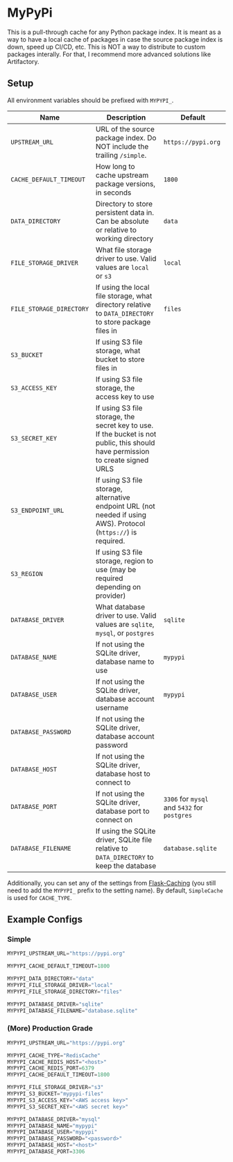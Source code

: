 # MyPyPi

This is a pull-through cache for any Python package index. It is meant as a way
to have a local cache of packages in case the source package index is down, speed
up CI/CD, etc. This is NOT a way to distribute to custom packages interally.
For that, I recommend more advanced solutions like Artifactory.

## Setup

All environment variables should be prefixed with `MYPYPI_`.

| Name                     | Description                                                                                                                     | Default                                      |
| ------------------------ | ------------------------------------------------------------------------------------------------------------------------------- | -------------------------------------------- |
| `UPSTREAM_URL`           | URL of the source package index. Do NOT include the trailing `/simple`.                                                         | `https://pypi.org`                           |
| `CACHE_DEFAULT_TIMEOUT`  | How long to cache upstream package versions, in seconds                                                                         | `1800`                                       |
| `DATA_DIRECTORY`         | Directory to store persistent data in. Can be absolute or relative to working directory                                         | `data`                                       |
| `FILE_STORAGE_DRIVER`    | What file storage driver to use. Valid values are `local` or `s3`                                                               | `local`                                      |
| `FILE_STORAGE_DIRECTORY` | If using the local file storage, what directory relative to `DATA_DIRECTORY` to store package files in                          | `files`                                      |
| `S3_BUCKET`              | If using S3 file storage, what bucket to store files in                                                                         |                                              |
| `S3_ACCESS_KEY`          | If using S3 file storage, the access key to use                                                                                 |                                              |
| `S3_SECRET_KEY`          | If using S3 file storage, the secret key to use. If the bucket is not public, this should have permission to create signed URLS |                                              |
| `S3_ENDPOINT_URL`        | If using S3 file storage, alternative endpoint URL (not needed if using AWS). Protocol (`https://`) is required.                |                                              |
| `S3_REGION`              | If using S3 file storage, region to use (may be required depending on provider)                                                 |                                              |
| `DATABASE_DRIVER`        | What database driver to use. Valid values are `sqlite`, `mysql`, or `postgres`                                                  | `sqlite`                                     |
| `DATABASE_NAME`          | If not using the SQLite driver, database name to use                                                                            | `mypypi`                                     |
| `DATABASE_USER`          | If not using the SQLite driver, database account username                                                                       | `mypypi`                                     |
| `DATABASE_PASSWORD`      | If not using the SQLite driver, database account password                                                                       |                                              |
| `DATABASE_HOST`          | If not using the SQLite driver, database host to connect to                                                                     |                                              |
| `DATABASE_PORT`          | If not using the SQLite driver, database port to connect on                                                                     | `3306` for `mysql` and `5432` for `postgres` |
| `DATABASE_FILENAME`      | If using the SQLite driver, SQLite file relative to `DATA_DIRECTORY` to keep the database                                       | `database.sqlite`                            |

Additionally, you can set any of the settings from
[Flask-Caching](https://flask-caching.readthedocs.io/en/latest/#configuring-flask-caching)
(you still need to add the `MYPYPI_` prefix to the setting name). By default,
`SimpleCache` is used for `CACHE_TYPE`.

## Example Configs

### Simple

```python
MYPYPI_UPSTREAM_URL="https://pypi.org"

MYPYPI_CACHE_DEFAULT_TIMEOUT=1800

MYPYPI_DATA_DIRECTORY="data"
MYPYPI_FILE_STORAGE_DRIVER="local"
MYPYPI_FILE_STORAGE_DIRECTORY="files"

MYPYPI_DATABASE_DRIVER="sqlite"
MYPYPI_DATABASE_FILENAME="database.sqlite"
```

### (More) Production Grade

```python
MYPYPI_UPSTREAM_URL="https://pypi.org"

MYPYPI_CACHE_TYPE="RedisCache"
MYPYPI_CACHE_REDIS_HOST="<host>"
MYPYPI_CACHE_REDIS_PORT=6379
MYPYPI_CACHE_DEFAULT_TIMEOUT=1800

MYPYPI_FILE_STORAGE_DRIVER="s3"
MYPYPI_S3_BUCKET="mypypi-files"
MYPYPI_S3_ACCESS_KEY="<AWS access key>"
MYPYPI_S3_SECRET_KEY="<AWS secret key>"

MYPYPI_DATABASE_DRIVER="mysql"
MYPYPI_DATABASE_NAME="mypypi"
MYPYPI_DATABASE_USER="mypypi"
MYPYPI_DATABASE_PASSWORD="<password>"
MYPYPI_DATABASE_HOST="<host>"
MYPYPI_DATABASE_PORT=3306
```
